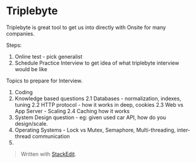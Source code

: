 # Triplebyte

Triplebyte is great tool to get us into directly with Onsite for many companies.

Steps:
1. Online test - pick generalist
2. Schedule Practice Interview to get idea of what triplebyte interview would be like

Topics to prepare for Interview.

1. Coding
2. Knowledge based questions
2.1 Databases - normalization, indexes, tuning
2.2 HTTP protocol - how it works in deep, cookies
2.3 Web vs App Server - Scaling
2.4 Caching how it works
3. System Design question - eg: given used car API, how do you design/scale.
4. Operating Systems - Lock vs Mutex, Semaphore, Multi-threading, inter-thread communication
5. 
> Written with [StackEdit](https://stackedit.io/).
<!--stackedit_data:
eyJoaXN0b3J5IjpbMjExNTkxODgxXX0=
-->